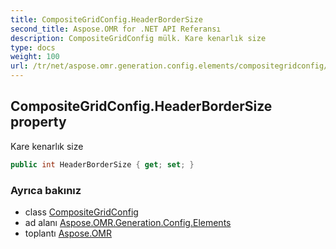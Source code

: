 ```yaml
---
title: CompositeGridConfig.HeaderBorderSize
second_title: Aspose.OMR for .NET API Referansı
description: CompositeGridConfig mülk. Kare kenarlık size
type: docs
weight: 100
url: /tr/net/aspose.omr.generation.config.elements/compositegridconfig/headerbordersize/
---
```

## CompositeGridConfig.HeaderBorderSize property

Kare kenarlık size

```csharp
public int HeaderBorderSize { get; set; }
```

### Ayrıca bakınız

* class [CompositeGridConfig](../)
* ad alanı [Aspose.OMR.Generation.Config.Elements](../../compositegridconfig/)
* toplantı [Aspose.OMR](../../../)


